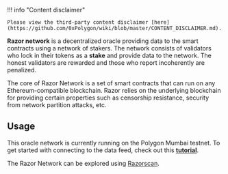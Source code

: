 !!! info "Content disclaimer"

    Please view the third-party content disclaimer [here](https://github.com/0xPolygon/wiki/blob/master/CONTENT_DISCLAIMER.md).

**Razor network** is a decentralized oracle providing data to the smart contracts using a network of stakers. The network consists of validators who lock in their tokens as a **stake** and provide data to the network. The honest validators are rewarded and those who report incoherently are penalized.

The core of Razor Network is a set of smart contracts that can run on any Ethereum-compatible blockchain. Razor relies on the underlying blockchain for providing certain properties such as censorship resistance, security from network partition attacks, etc.

## Usage

This oracle network is currently running on the Polygon Mumbai testnet. To get started with connecting to the data feed, check out this **[tutorial](https://docs.razor.network/)**.

The Razor Network can be explored using [Razorscan](https://razorscan.io/).
